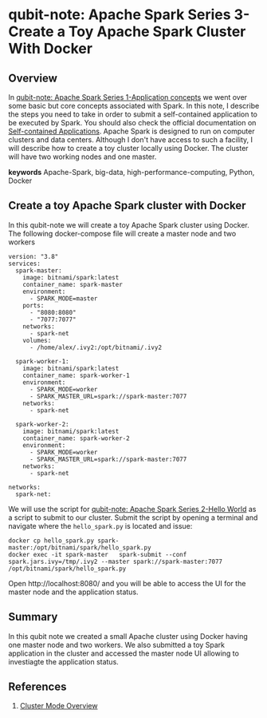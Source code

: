 # qubit-note: Apache Spark Series 3-Create a Toy Apache Spark Cluster With Docker

## Overview

In  <a href="2025-08-29-apache-spark-series-1-application-concepts.md">qubit-note: Apache Spark Series 1-Application concepts</a> we went over some basic but core concepts associated with Spark. In this note, I describe the steps you need to take in order to submit a self-contained application to be executed by Spark. You should also check the official documentation on <a href="https://spark.apache.org/docs/latest/quick-start.html#self-contained-applications">Self-contained Applications</a>. Apache Spark is designed to run on computer clusters and data centers.
Although I don't have access to such a facility, I will describe how to create a toy cluster locally using Docker. The cluster will have two working nodes and one master.

**keywords** Apache-Spark, big-data, high-performance-computing, Python, Docker

## Create a toy Apache Spark cluster with Docker

In this qubit-note we will create a toy Apache Spark cluster using Docker. The following docker-compose file will create a master node and two workers

```
version: "3.8"
services:
  spark-master:
    image: bitnami/spark:latest
    container_name: spark-master
    environment:
      - SPARK_MODE=master
    ports:
      - "8080:8080"
      - "7077:7077"
    networks:
      - spark-net
    volumes:
      - /home/alex/.ivy2:/opt/bitnami/.ivy2

  spark-worker-1:
    image: bitnami/spark:latest
    container_name: spark-worker-1
    environment:
      - SPARK_MODE=worker
      - SPARK_MASTER_URL=spark://spark-master:7077
    networks:
      - spark-net

  spark-worker-2:
    image: bitnami/spark:latest
    container_name: spark-worker-2
    environment:
      - SPARK_MODE=worker
      - SPARK_MASTER_URL=spark://spark-master:7077
    networks:
      - spark-net

networks:
  spark-net:

```

We will use the script for <a href="2025-08-29-apache-spark-series-2-hello-world.md">qubit-note: Apache Spark Series 2-Hello World</a> as a script to submit to our cluster.
Submit the script by opening a terminal and navigate where the ```hello_spark.py``` is located and issue:

```
docker cp hello_spark.py spark-master:/opt/bitnami/spark/hello_spark.py
docker exec -it spark-master   spark-submit --conf spark.jars.ivy=/tmp/.ivy2 --master spark://spark-master:7077 /opt/bitnami/spark/hello_spark.py
```

Open http://localhost:8080/ and you will be able to access the UI for the master node and the application status.


## Summary

In this qubit note we created a small Apache cluster using Docker having one master node and two workers. We also submitted a toy Spark application in the cluster
and accessed the master node UI allowing to investiagte the application status.

## References

1. <a href="https://spark.apache.org/docs/latest/cluster-overview.html">Cluster Mode Overview</a>